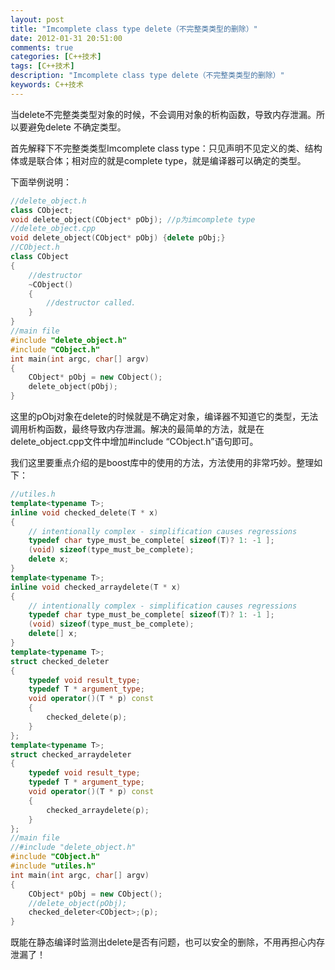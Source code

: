 ```yaml
---
layout: post
title: "Imcomplete class type delete（不完整类类型的删除）"
date: 2012-01-31 20:51:00
comments: true
categories: [C++技术]
tags: [C++技术]
description: "Imcomplete class type delete（不完整类类型的删除）"
keywords: C++技术
---
```


当delete不完整类类型对象的时候，不会调用对象的析构函数，导致内存泄漏。所以要避免delete 不确定类型。

首先解释下不完整类类型Imcomplete class type：只见声明不见定义的类、结构体或是联合体；相对应的就是complete type，就是编译器可以确定的类型。

下面举例说明：

``` c++
//delete_object.h
class CObject;
void delete_object(CObject* pObj); //p为imcomplete type
//delete_object.cpp
void delete_object(CObject* pObj) {delete pObj;}
//CObject.h
class CObject
{
    //destructor
    ~CObject()
    {
        //destructor called.
    }
}
//main file
#include "delete_object.h"
#include "CObject.h"
int main(int argc, char[] argv)
{
    CObject* pObj = new CObject();
    delete_object(pObj);
}

```

这里的pObj对象在delete的时候就是不确定对象，编译器不知道它的类型，无法调用析构函数，最终导致内存泄漏。解决的最简单的方法，就是在delete_object.cpp文件中增加#include “CObject.h”语句即可。

我们这里要重点介绍的是boost库中的使用的方法，方法使用的非常巧妙。整理如下：
``` c++
//utiles.h
template<typename T>;
inline void checked_delete(T * x)
{
    // intentionally complex - simplification causes regressions
    typedef char type_must_be_complete[ sizeof(T)? 1: -1 ];
    (void) sizeof(type_must_be_complete);
    delete x;
}
template<typename T>;
inline void checked_arraydelete(T * x)
{
    // intentionally complex - simplification causes regressions
    typedef char type_must_be_complete[ sizeof(T)? 1: -1 ];
    (void) sizeof(type_must_be_complete);
    delete[] x;
}
template<typename T>;
struct checked_deleter
{
    typedef void result_type;
    typedef T * argument_type;
    void operator()(T * p) const
    {
        checked_delete(p);
    }
};
template<typename T>;
struct checked_arraydeleter
{
    typedef void result_type;
    typedef T * argument_type;
    void operator()(T * p) const
    {
        checked_arraydelete(p);
    }
};
//main file
//#include "delete_object.h"
#include "CObject.h"
#include "utiles.h"
int main(int argc, char[] argv)
{
    CObject* pObj = new CObject();
    //delete_object(pObj);
    checked_deleter<CObject>;(p);
}
```

既能在静态编译时监测出delete是否有问题，也可以安全的删除，不用再担心内存泄漏了！
